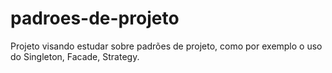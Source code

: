 # padroes-de-projeto

Projeto visando estudar sobre padrões de projeto, como por exemplo o uso do Singleton, Facade, Strategy.
